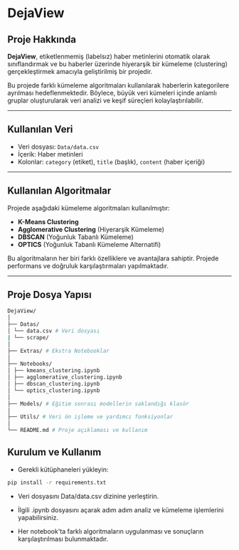 # DejaView

## Proje Hakkında

**DejaView**, etiketlenmemiş (labelsız) haber metinlerini otomatik olarak sınıflandırmak ve bu haberler üzerinde hiyerarşik bir kümeleme (clustering) gerçekleştirmek amacıyla geliştirilmiş bir projedir. 

Bu projede farklı kümeleme algoritmaları kullanılarak haberlerin kategorilere ayrılması hedeflenmektedir. Böylece, büyük veri kümeleri içinde anlamlı gruplar oluşturularak veri analizi ve keşif süreçleri kolaylaştırılabilir.

---

## Kullanılan Veri

- Veri dosyası: `Data/data.csv`
- İçerik: Haber metinleri
- Kolonlar: `category` (etiket), `title` (başlık), `content` (haber içeriği)

---

## Kullanılan Algoritmalar

Projede aşağıdaki kümeleme algoritmaları kullanılmıştır:

- **K-Means Clustering**
- **Agglomerative Clustering** (Hiyerarşik Kümeleme)
- **DBSCAN** (Yoğunluk Tabanlı Kümeleme)
- **OPTICS** (Yoğunluk Tabanlı Kümeleme Alternatifi)

Bu algoritmaların her biri farklı özelliklere ve avantajlara sahiptir. Projede performans ve doğruluk karşılaştırmaları yapılmaktadır.

---

## Proje Dosya Yapısı
```bash
DejaView/
│
├── Datas/
│ └── data.csv # Veri dosyası
| └── scrape/
│
├── Extras/ # Ekstra Notebooklar
│
├── Notebooks/
│ ├── kmeans_clustering.ipynb
│ ├── agglomerative_clustering.ipynb
│ ├── dbscan_clustering.ipynb
│ └── optics_clustering.ipynb
│
├── Models/ # Eğitim sonrası modellerin saklandığı klasör
│
├── Utils/ # Veri ön işleme ve yardımcı fonksiyonlar
│
└── README.md # Proje açıklaması ve kullanım
```


## Kurulum ve Kullanım

- Gerekli kütüphaneleri yükleyin:

```bash
pip install -r requirements.txt
```
- Veri dosyasını Data/data.csv dizinine yerleştirin.

- İlgili .ipynb dosyasını açarak adım adım analiz ve kümeleme işlemlerini yapabilirsiniz.

- Her notebook'ta farklı algoritmaların uygulanması ve sonuçların karşılaştırılması bulunmaktadır.